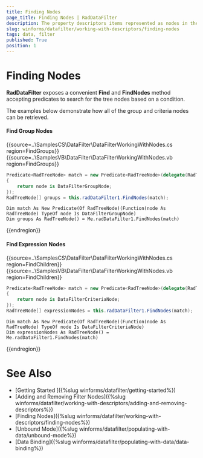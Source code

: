 ```yaml
---
title: Finding Nodes
page_title: Finding Nodes | RadDataFilter
description: The property descriptors items represented as nodes in the control can be populated automatically or be generated by the developer. 
slug: winforms/datafilter/working-with-descriptors/finding-nodes
tags: data, filter
published: True
position: 1
---
```


# Finding Nodes

__RadDataFilter__ exposes a convenient __Find__ and __FindNodes__ method accepting predicates to search for the tree nodes based on a condition.

The examples below demonstrate how all of the group and criteria nodes can be retrieved.   

#### Find Group Nodes

{{source=..\SamplesCS\DataFilter\DataFilterWorkingWithNodes.cs region=FindGroups}} 
{{source=..\SamplesVB\DataFilter\DataFilterWorkingWithNodes.vb region=FindGroups}}
````C#
Predicate<RadTreeNode> match = new Predicate<RadTreeNode>(delegate(RadTreeNode node)
{
    return node is DataFilterGroupNode;
});
RadTreeNode[] groups = this.radDataFilter1.FindNodes(match);

````
````VB.NET
Dim match As New Predicate(Of RadTreeNode)(Function(node As RadTreeNode) TypeOf node Is DataFilterGroupNode)
Dim groups As RadTreeNode() = Me.radDataFilter1.FindNodes(match)

````



{{endregion}}

#### Find Expression Nodes

{{source=..\SamplesCS\DataFilter\DataFilterWorkingWithNodes.cs region=FindChildren}} 
{{source=..\SamplesVB\DataFilter\DataFilterWorkingWithNodes.vb region=FindChildren}}
````C#
Predicate<RadTreeNode> match = new Predicate<RadTreeNode>(delegate(RadTreeNode node)
{
    return node is DataFilterCriteriaNode;
});
RadTreeNode[] expressionNodes = this.radDataFilter1.FindNodes(match);

````
````VB.NET
Dim match As New Predicate(Of RadTreeNode)(Function(node As RadTreeNode) TypeOf node Is DataFilterCriteriaNode)
Dim expressionNodes As RadTreeNode() = Me.radDataFilter1.FindNodes(match)

````



{{endregion}}

# See Also

* [Getting Started ]({%slug winforms/datafilter/getting-started%})
* [Adding and Removing Filter Nodes]({%slug winforms/datafilter/working-with-descriptors/adding-and-removing-descriptors%})
* [Finding Nodes]({%slug winforms/datafilter/working-with-descriptors/finding-nodes%})
* [Unbound Mode]({%slug winforms/datafilter/populating-with-data/unbound-mode%})	
* [Data Binding]({%slug winforms/datafilter/populating-with-data/data-binding%})